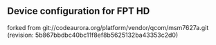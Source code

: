 Device configuration for FPT HD
-----------------
forked from git://codeaurora.org/platform/vendor/qcom/msm7627a.git (revision: 5b867bbdbc40bc11f8ef8b5625132ba43353c2d0)
